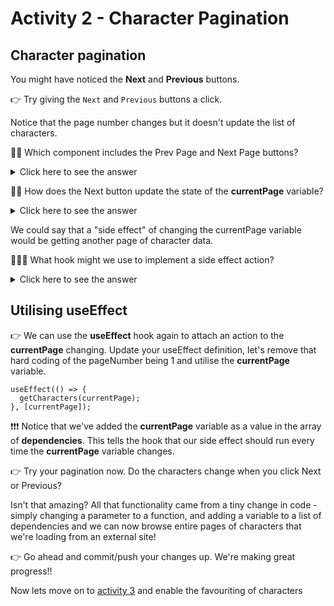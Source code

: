 # Activity 2 - Character Pagination

## Character pagination

You might have noticed the **Next** and **Previous** buttons.

👉 Try giving the `Next` and `Previous` buttons a click.

Notice that the page number changes but it doesn't update the list of characters.

🙋🏻 Which component includes the Prev Page and Next Page buttons?

<details>
<summary>Click here to see the answer</summary>
<pre>
Navigation component
</pre>
</details>

🙋🏻 How does the Next button update the state of the **currentPage** variable?

<details>
<summary>Click here to see the answer</summary>
<pre>
You pass the setCurrentPage function down as a prop into the component.

The setCurrentPage function is provided by the useState hook and allows us to update the state of the currentPage variable.

</pre>
</details>

We could say that a "side effect" of changing the currentPage variable would be getting another page of character data.

🙋🏽‍♀️ What hook might we use to implement a side effect action?

<details>
<summary>Click here to see the answer</summary>
<pre>
The useEffect hook
</pre>
</details>

## Utilising useEffect

👉 We can use the **useEffect** hook again to attach an action to the **currentPage** changing. Update your useEffect definition, let's remove that hard coding of the pageNumber being 1 and utilise the **currentPage** variable.

```JSX
useEffect(() => {
  getCharacters(currentPage);
}, [currentPage]);
```

❗❗❗ Notice that we've added the **currentPage** variable as a value in the array of **dependencies**. This tells the hook that our side effect should run every time the **currentPage** variable changes.

👉 Try your pagination now. Do the characters change when you click Next or Previous?

Isn't that amazing? All that functionality came from a tiny change in code - simply changing a parameter to a function, and adding a variable to a list of dependencies and we can now browse entire pages of characters that we're loading from an external site!

👉 Go ahead and commit/push your changes up. We're making great progress!!

Now lets move on to [activity 3](./activity_3.md) and enable the favouriting of characters
